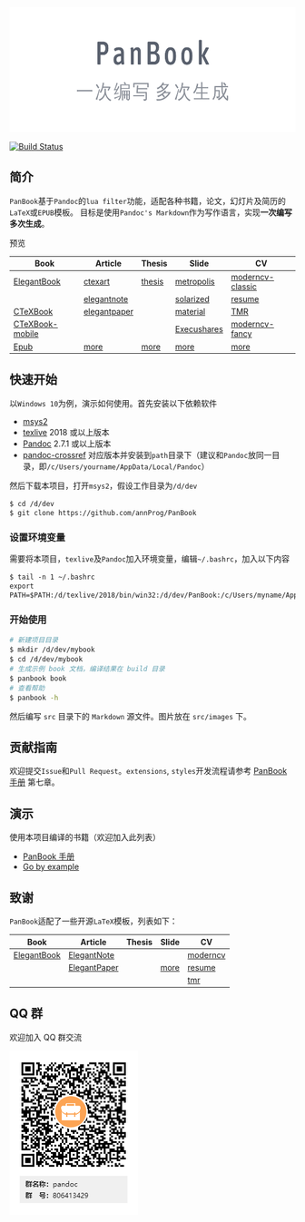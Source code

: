 <p align="center">
  <img height="220" src="src/images/logo.png">
</p>

[![Build Status](https://ci.annhe.net/api/badges/annProg/PanBook/status.svg)](https://ci.annhe.net/annProg/PanBook)

## 简介
`PanBook`基于`Pandoc`的`lua filter`功能，适配各种书籍，论文，幻灯片及简历的`LaTeX`或`EPUB`模板。
目标是使用`Pandoc's Markdown`作为写作语言，实现**一次编写 多次生成**。

预览

| Book | Article | Thesis | Slide | CV |
| --- | --- | --- | --- | --- |
|[ElegantBook](https://panbook.annhe.net/pub/PanBook-book-elegantbook-pc.pdf) | [ctexart](https://panbook.annhe.net/pub/article-art-ctexart.pdf)| [thesis](https://panbook.annhe.net/pub/thesis-thesis-thesis.pdf) | [metropolis](https://panbook.annhe.net/pub/beamer-slide-metropolis.pdf) |[moderncv-classic](https://panbook.annhe.net/pub/cv-cv-moderncv-classic-blue.pdf)|
|| [elegantnote](https://panbook.annhe.net/pub/article-art-elegantnote.pdf) | |[solarized](https://panbook.annhe.net/pub/beamer-slide-solarized.pdf)|[resume](https://panbook.annhe.net/pub/cv-cv-resume.pdf)|
|[CTeXBook](https://panbook.annhe.net/pub/PanBook-book-ctexbook-pc.pdf) | [elegantpaper](https://panbook.annhe.net/pub/article-art-elegantpaper.pdf) | | [material](https://panbook.annhe.net/pub/beamer-slide-material.pdf)| [TMR](https://panbook.annhe.net/pub/cv-cv-tmr.pdf)|
|[CTeXBook-mobile](https://panbook.annhe.net/pub/PanBook-book-ctexbook-mobile.pdf)| | | [Execushares](https://panbook.annhe.net/pub/beamer-slide-Execushares.pdf)|[moderncv-fancy](https://panbook.annhe.net/pub/cv-cv-moderncv-fancy-blue.pdf) |
|[Epub](https://panbook.annhe.net/pub/PanBook.epub)  | [more](https://github.com/annProg/PanBook/tree/master/demo/article)| [more](https://github.com/annProg/PanBook/tree/master/demo/thesis) |[more](https://github.com/annProg/PanBook/tree/master/demo/beamer) |[more](https://github.com/annProg/PanBook/tree/master/demo/cv) |

## 快速开始
以`Windows 10`为例，演示如何使用。首先安装以下依赖软件

- [msys2](https://www.msys2.org/)
- [texlive](http://mirror.ctan.org/systems/texlive/Images/) 2018 或以上版本
- [Pandoc](https://pandoc.org/installing.html) 2.7.1 或以上版本
- [pandoc-crossref](https://github.com/lierdakil/pandoc-crossref/releases) 对应版本并安装到`path`目录下（建议和`Pandoc`放同一目录，即`/c/Users/yourname/AppData/Local/Pandoc`）

然后下载本项目，打开`msys2`，假设工作目录为`/d/dev`

```
$ cd /d/dev
$ git clone https://github.com/annProg/PanBook
```

### 设置环境变量
需要将本项目，`texlive`及`Pandoc`加入环境变量，编辑`~/.bashrc`，加入以下内容

```
$ tail -n 1 ~/.bashrc
export PATH=$PATH:/d/texlive/2018/bin/win32:/d/dev/PanBook:/c/Users/myname/AppData/Local/Pandoc
```

### 开始使用

```bash
# 新建项目目录
$ mkdir /d/dev/mybook
$ cd /d/dev/mybook
# 生成示例 book 文档，编译结果在 build 目录
$ panbook book
# 查看帮助
$ panbook -h
```
然后编写 `src` 目录下的 `Markdown` 源文件。图片放在 `src/images` 下。

## 贡献指南
欢迎提交`Issue`和`Pull Request`。`extensions`, `styles`开发流程请参考 [PanBook 手册](https://panbook.annhe.net/pub/PanBook-book-elegantbook-pc.pdf) 第七章。

## 演示

使用本项目编译的书籍（欢迎加入此列表）

- [PanBook 手册](https://panbook.annhe.net/pub/PanBook-book-elegantbook-pc.pdf)
- [Go by example](https://github.com/pandoc-ebook/gobyexample-zh)

## 致谢
`PanBook`适配了一些开源`LaTeX`模板，列表如下：

| Book | Article | Thesis | Slide | CV |
| -- | --- | --- | --- | --- |
| [ElegantBook](https://github.com/ElegantLaTeX/ElegantBook) | [ElegantNote](https://github.com/ElegantLaTeX/ElegantNote) | | | [moderncv](https://github.com/xdanaux/moderncv) |
| | [ElegantPaper](https://github.com/ElegantLaTeX/ElegantPaper) | |[more](https://github.com/annProg/PanBook/tree/master/styles/slide) | [resume](https://github.com/billryan/resume) |
| | | | | [tmr](https://github.com/TheMartianLife/TheMartianResume) |

## QQ 群
欢迎加入 QQ 群交流

![](src/images/qq.png)